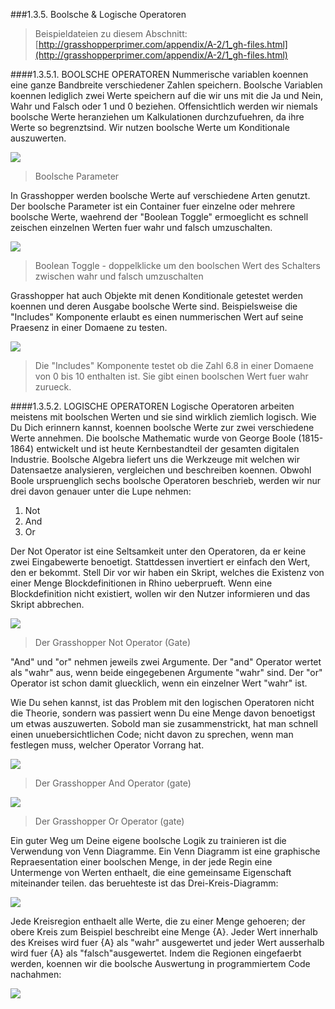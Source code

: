 ###1.3.5. Boolsche & Logische Operatoren
>Beispieldateien zu diesem Abschnitt: [http://grasshopperprimer.com/appendix/A-2/1_gh-files.html](http://grasshopperprimer.com/appendix/A-2/1_gh-files.html)

####1.3.5.1. BOOLSCHE OPERATOREN
Nummerische variablen koennen eine ganze Bandbreite verschiedener Zahlen speichern. Boolsche Variablen koennen lediglich zwei Werte speichern auf die wir uns mit die Ja und Nein, Wahr und Falsch oder 1 und 0 beziehen. Offensichtlich werden wir niemals boolsche Werte heranziehen um Kalkulationen durchzufuehren, da ihre Werte so begrenztsind. Wir nutzen boolsche Werte um Konditionale auszuwerten.

![](images/1-3-5/1-3-5_001-boolean-parameter.png)
>Boolsche Parameter

In Grasshopper werden boolsche Werte auf verschiedene Arten genutzt. Der boolsche Parameter ist ein Container fuer einzelne oder mehrere boolsche Werte, waehrend der "Boolean Toggle" ermoeglicht es schnell zeischen einzelnen Werten fuer wahr und falsch umzuschalten.

![](images/1-3-5/1-3-5_002-boolean-toggle.png)
>Boolean Toggle - doppelklicke um den boolschen Wert des Schalters zwischen wahr und falsch umzuschalten

Grasshopper hat auch Objekte mit denen Konditionale getestet werden koennen und deren Ausgabe boolsche Werte sind. Beispielsweise die "Includes" Komponente erlaubt es einen nummerischen Wert auf seine Praesenz in einer Domaene zu testen.

![](images/1-3-5/1-3-5_003-includes.png)
>Die "Includes" Komponente testet ob die Zahl 6.8 in einer Domaene von 0 bis 10 enthalten ist. Sie gibt einen boolschen Wert fuer wahr zurueck.

####1.3.5.2. LOGISCHE OPERATOREN
Logische Operatoren arbeiten meistens mit boolschen Werten und sie sind wirklich ziemlich logisch. Wie Du Dich erinnern kannst, koennen boolsche Werte zur zwei verschiedene Werte annehmen. Die boolsche Mathematic wurde von George Boole (1815-1864) entwickelt und ist heute Kernbestandteil der gesamten digitalen Industrie. Boolsche Algebra liefert uns die Werkzeuge mit welchen wir Datensaetze analysieren, vergleichen und beschreiben koennen. Obwohl Boole urspruenglich sechs boolsche Operatoren beschrieb, werden wir nur drei davon genauer unter die Lupe nehmen:

1. Not
2. And
3. Or

Der Not Operator ist eine Seltsamkeit unter den Operatoren, da er keine zwei Eingabewerte benoetigt. Stattdessen invertiert er einfach den Wert, den er bekommt. Stell Dir vor wir haben ein Skript, welches die Existenz von einer Menge Blockdefinitionen in Rhino ueberprueft. Wenn eine Blockdefinition nicht existiert, wollen wir den Nutzer informieren und das Skript abbrechen.

![](images/1-3-5/1-3-5_004-not.png)
>Der Grasshopper Not Operator (Gate)

"And" und "or" nehmen jeweils zwei Argumente. Der "and" Operator wertet als "wahr" aus, wenn beide eingegebenen Argumente "wahr" sind. Der "or" Operator ist schon damit gluecklich, wenn ein einzelner Wert "wahr" ist.

Wie Du sehen kannst, ist das Problem mit den logischen Operatoren nicht die Theorie, sondern was passiert wenn Du eine Menge davon benoetigst um etwas auszuwerten. Sobold man sie zusammenstrickt, hat man schnell einen unuebersichtlichen Code; nicht davon zu sprechen, wenn man festlegen muss, welcher Operator Vorrang hat.

![](images/1-3-5/1-3-5_005-and.png)
>Der Grasshopper And Operator (gate)

![](images/1-3-5/1-3-5_006-or.png)
>Der Grasshopper Or Operator (gate)

Ein guter Weg um Deine eigene boolsche Logik zu trainieren ist die Verwendung von Venn Diagramme. Ein Venn Diagramm ist eine graphische Repraesentation einer boolschen Menge, in der jede Regin eine Untermenge von Werten enthaelt, die eine gemeinsame Eigenschaft miteinander teilen. das beruehteste ist das Drei-Kreis-Diagramm:

![](images/1-3-5/1-3-5_007-venn-diagram.png)

Jede Kreisregion enthaelt alle Werte, die zu einer Menge gehoeren; der obere Kreis zum Beispiel beschreibt eine Menge {A}. Jeder Wert innerhalb des Kreises wird fuer {A} als "wahr" ausgewertet und jeder Wert ausserhalb wird fuer {A} als "falsch"ausgewertet. Indem die Regionen eingefaerbt werden, koennen wir die boolsche Auswertung in programmiertem Code nachahmen:

![](images/1-3-5/1-3-5_008-venn-diagram-examples.png)
